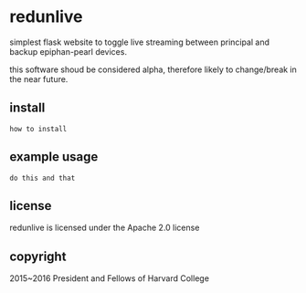 redunlive
=========

simplest flask website to toggle live streaming between principal and backup epiphan-pearl
devices.

this software shoud be considered alpha, therefore likely to change/break in the near future.


install
-------

    how to install



example usage
-------------

    do this and that




license
-------

redunlive is licensed under the Apache 2.0 license



copyright
---------

2015~2016 President and Fellows of Harvard College

